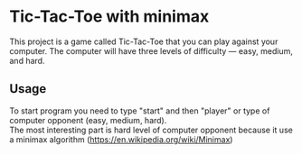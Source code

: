 # Tic-Tac-Toe with minimax
This project is a game called Tic-Tac-Toe that you can play against your computer. The computer will have three levels of difficulty — easy, medium, and hard.

## Usage
To start program you need to type "start" and then "player" or type of computer opponent (easy, medium, hard).<br>
The most interesting part is hard level of computer opponent because it use a minimax algorithm (https://en.wikipedia.org/wiki/Minimax)
